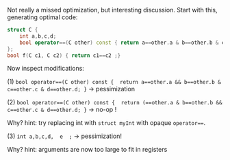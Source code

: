 Not really a missed optimization, but interesting discussion.
Start with this, generating optimal code:

```cpp
struct C {
    int a,b,c,d;
    bool operator==(C other) const { return a==other.a & b==other.b & c==other.c & d==other.d;}
};
bool f(C c1, C c2) { return c1==c2 ;}
```

Now inspect modifications:

(1) `bool operator==(C other) const {  return a==other.a && b==other.b & c==other.c & d==other.d; }`    -> pessimization

(2) `bool operator==(C other) const {  return (==other.a & b==other.b && c==other.c & d==other.d; }`    -> no-op !

Why?    hint: try replacing int with `struct myInt` with opaque `operator==`.

(3) `int a,b,c,d,  e  ;`   -> pessimization!

Why?  hint: arguments are now too large to fit in registers

